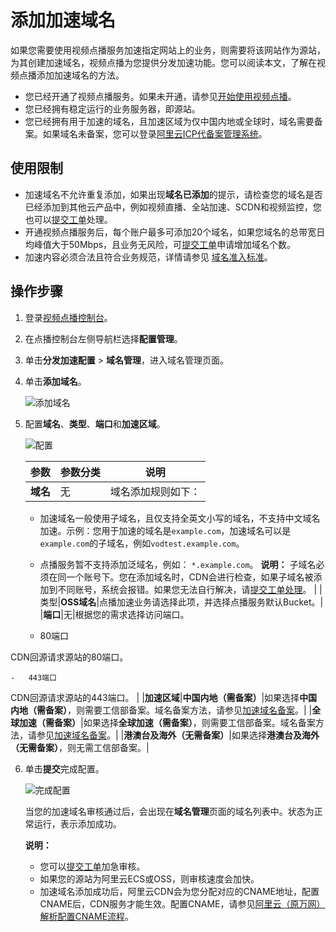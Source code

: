 # 添加加速域名

如果您需要使用视频点播服务加速指定网站上的业务，则需要将该网站作为源站，为其创建加速域名，视频点播为您提供分发加速功能。您可以阅读本文，了解在视频点播添加加速域名的方法。

-   您已经开通了视频点播服务。如果未开通，请参见[开始使用视频点播](/cn.zh-CN/快速入门/开始使用视频点播.md)。
-   您已经拥有稳定运行的业务服务器，即源站。
-   您已经拥有用于加速的域名，且加速区域为仅中国内地或全球时，域名需要备案。如果域名未备案，您可以登录[阿里云ICP代备案管理系统](https://beian.aliyun.com/pcContainer/myorder)。

## 使用限制

-   加速域名不允许重复添加，如果出现**域名已添加**的提示，请检查您的域名是否已经添加到其他云产品中，例如视频直播、全站加速、SCDN和视频监控，您也可以[提交工单](https://selfservice.console.aliyun.com/ticket/createIndex)处理。
-   开通视频点播服务后，每个账户最多可添加20个域名，如果您域名的总带宽日均峰值大于50Mbps，且业务无风险，可[提交工单](https://selfservice.console.aliyun.com/ticket/createIndex)申请增加域名个数。
-   加速内容必须合法且符合业务规范，详情请参见 [域名准入标准](/cn.zh-CN/控制台指南/域名管理/域名准入标准.md)。

## 操作步骤

1.  登录[视频点播控制台](https://vod.console.aliyun.com/)。

2.  在点播控制台左侧导航栏选择**配置管理**。

3.  单击**分发加速配置** \> **域名管理**，进入域名管理页面。

4.  单击**添加域名**。

    ![添加域名](https://static-aliyun-doc.oss-accelerate.aliyuncs.com/assets/img/zh-CN/6790525061/p182101.png)

5.  配置**域名**、**类型**、**端口**和**加速区域**。

    ![配置](https://static-aliyun-doc.oss-accelerate.aliyuncs.com/assets/img/zh-CN/7349907161/p182103.png)

    |参数|参数分类|说明|
    |--|----|--|
    |**域名**|无|域名添加规则如下：

    -   加速域名一般使用子域名，且仅支持全英文小写的域名，不支持中文域名加速。示例：您用于加速的域名是`example.com`，加速域名可以是`example.com`的子域名，例如`vodtest.example.com`。
    -   点播服务暂不支持添加泛域名，例如： `*.example.com`。
**说明：** 子域名必须在同一个账号下。您在添加域名时，CDN会进行检查，如果子域名被添加到不同账号，系统会报错。如果您无法自行解决，请[提交工单处理](https://selfservice.console.aliyun.com/ticket/createIndex)。 |
    |类型|**OSS域名**|点播加速业务请选择此项，并选择点播服务默认Bucket。|
    |**端口**|无|根据您的需求选择访问端口。

    -   80端口

CDN回源请求源站的80端口。

    -   443端口

CDN回源请求源站的443端口。 |
    |**加速区域**|**中国内地（需备案）**|如果选择**中国内地（需备案）**，则需要工信部备案。域名备案方法，请参见[加速域名备案](/cn.zh-CN/产品简介/使用限制.md)。|
    |**全球加速（需备案）**|如果选择**全球加速（需备案）**，则需要工信部备案。域名备案方法，请参见[加速域名备案](/cn.zh-CN/产品简介/使用限制.md)。|
    |**港澳台及海外（无需备案）**|如果选择**港澳台及海外（无需备案）**，则无需工信部备案。|

6.  单击**提交**完成配置。

    ![完成配置](https://static-aliyun-doc.oss-accelerate.aliyuncs.com/assets/img/zh-CN/6790525061/p182109.png)

    当您的加速域名审核通过后，会出现在**域名管理**页面的域名列表中。状态为正常运行，表示添加成功。

    **说明：**

    -   您可以[提交工单](https://selfservice.console.aliyun.com/ticket/createIndex)加急审核。
    -   如果您的源站为阿里云ECS或OSS，则审核速度会加快。
    -   加速域名添加成功后，阿里云CDN会为您分配对应的CNAME地址，配置CNAME后，CDN服务才能生效。配置CNAME，请参见[阿里云（原万网）解析配置CNAME流程](/cn.zh-CN/控制台指南/域名管理/配置CNAME/阿里云（原万网）解析配置CNAME流程.md)。

